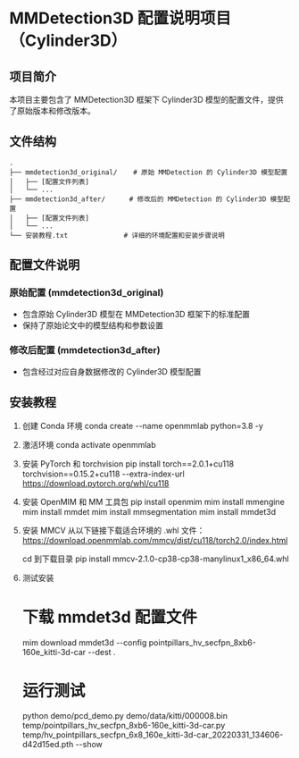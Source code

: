 # MMDetection3D  配置说明项目（Cylinder3D）

## 项目简介

本项目主要包含了 MMDetection3D 框架下 Cylinder3D 模型的配置文件，提供了原始版本和修改版本。

## 文件结构

```
.
├── mmdetection3d_original/    # 原始 MMDetection 的 Cylinder3D 模型配置
│   ├── [配置文件列表]
│   └── ...
├── mmdetection3d_after/      # 修改后的 MMDetection 的 Cylinder3D 模型配置
│   ├── [配置文件列表]
│   └── ...
└── 安装教程.txt              # 详细的环境配置和安装步骤说明
```

## 配置文件说明

### 原始配置 (mmdetection3d_original)
- 包含原始 Cylinder3D 模型在 MMDetection3D 框架下的标准配置
- 保持了原始论文中的模型结构和参数设置

### 修改后配置 (mmdetection3d_after)
- 包含经过对应自身数据修改的 Cylinder3D 模型配置


## 安装教程

1. 创建 Conda 环境
   conda create --name openmmlab python=3.8 -y

2. 激活环境
   conda activate openmmlab

3. 安装 PyTorch 和 torchvision
   pip install torch==2.0.1+cu118 torchvision==0.15.2+cu118 --extra-index-url https://download.pytorch.org/whl/cu118

4. 安装 OpenMIM 和 MM 工具包
   pip install openmim
   mim install mmengine
   mim install mmdet
   mim install mmsegmentation
   mim install mmdet3d

5. 安装 MMCV
   从以下链接下载适合环境的 .whl 文件：
   https://download.openmmlab.com/mmcv/dist/cu118/torch2.0/index.html

   cd 到下载目录
   pip install mmcv-2.1.0-cp38-cp38-manylinux1_x86_64.whl

6. 测试安装
   # 下载 mmdet3d 配置文件
   mim download mmdet3d --config pointpillars_hv_secfpn_8xb6-160e_kitti-3d-car --dest .

   # 运行测试
   python demo/pcd_demo.py demo/data/kitti/000008.bin temp/pointpillars_hv_secfpn_8xb6-160e_kitti-3d-car.py temp/hv_pointpillars_secfpn_6x8_160e_kitti-3d-car_20220331_134606-d42d15ed.pth --show